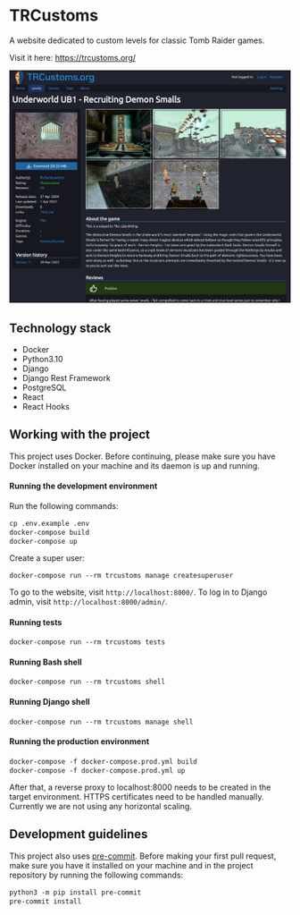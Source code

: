# TRCustoms

A website dedicated to custom levels for classic Tomb Raider games.

Visit it here: https://trcustoms.org/

![](screenshot.jpg)

## Technology stack

- Docker
- Python3.10
- Django
- Django Rest Framework
- PostgreSQL
- React
- React Hooks

## Working with the project

This project uses Docker. Before continuing, please make sure you have Docker
installed on your machine and its daemon is up and running.

#### Running the development environment

Run the following commands:

```
cp .env.example .env
docker-compose build
docker-compose up
```

Create a super user:

```
docker-compose run --rm trcustoms manage createsuperuser
```

To go to the website, visit `http://localhost:8000/`.
To log in to Django admin, visit `http://localhost:8000/admin/`.

#### Running tests

```
docker-compose run --rm trcustoms tests
```

#### Running Bash shell

```
docker-compose run --rm trcustoms shell
```

#### Running Django shell

```
docker-compose run --rm trcustoms manage shell
```

#### Running the production environment

```
docker-compose -f docker-compose.prod.yml build
docker-compose -f docker-compose.prod.yml up
```

After that, a reverse proxy to localhost:8000 needs to be created in the target
environment. HTTPS certificates need to be handled manually. Currently we are
not using any horizontal scaling.

## Development guidelines

This project also uses [pre-commit](https://pre-commit.com/). Before making
your first pull request, make sure you have it installed on your machine and in
the project repository by running the following commands:

```
python3 -m pip install pre-commit
pre-commit install
```
